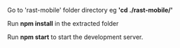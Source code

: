 Go to 'rast-mobile' folder directory eg <b>'cd ./rast-mobile/'</b>

Run <b>npm install</b> in the extracted folder 

Run <b>npm start</b> to start the development server.
 
